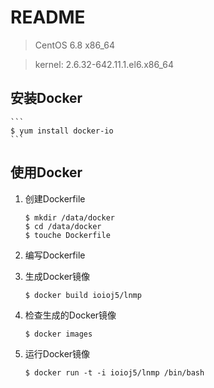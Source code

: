 # README

> CentOS 6.8 x86_64

> kernel: 2.6.32-642.11.1.el6.x86_64

## 安装Docker

	```
	$ yum install docker-io
	```
## 使用Docker

1. 创建Dockerfile

	```
	$ mkdir /data/docker
	$ cd /data/docker
	$ touche Dockerfile
	````

2. 编写Dockerfile

3. 生成Docker镜像

	```
	$ docker build ioioj5/lnmp
	```
4. 检查生成的Docker镜像

	```
	$ docker images
	```
5. 运行Docker镜像

	```
	$ docker run -t -i ioioj5/lnmp /bin/bash
	```